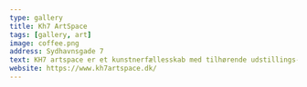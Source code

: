 ```yaml
---
type: gallery
title: Kh7 ArtSpace
tags: [gallery, art]
image: coffee.png
address: Sydhavnsgade 7
text: KH7 artspace er et kunstnerfællesskab med tilhørende udstillings-rum på sydhavnen i Aarhus. KH7artspace findes på 2. sal i Sojahuset og smallspace er et mindre prøverum for eksperimenter og udstillinger på 1. sal.
website: https://www.kh7artspace.dk/
---
```

